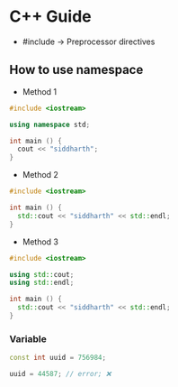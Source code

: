 # C++ Guide

- #include -> Preprocessor directives
## How to use namespace
- Method 1
```cpp
#include <iostream>

using namespace std;

int main () {
  cout << "siddharth";
}
```
- Method 2
```cpp
#include <iostream>

int main () {
  std::cout << "siddharth" << std::endl;
}
```
- Method 3
```cpp
#include <iostream>

using std::cout;
using std::endl;

int main () {
  std::cout << "siddharth" << std::endl;
}
```
### Variable
```cpp
const int uuid = 756984;

uuid = 44587; // error; ❌
```
